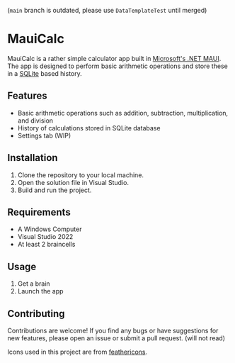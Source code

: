 (`main` branch is outdated, please use `DataTemplateTest` until merged)

# MauiCalc

MauiCalc is a rather simple calculator app built in [Microsoft's .NET MAUI](https://dotnet.microsoft.com/en-us/apps/maui). The app is designed to perform basic arithmetic operations and store these in a [SQLite](https://www.sqlite.org/index.html) based history. 

## Features

- Basic arithmetic operations such as addition, subtraction, multiplication, and division
- History of calculations stored in SQLite database
- Settings tab (WIP)

## Installation

1. Clone the repository to your local machine.
2. Open the solution file in Visual Studio.
3. Build and run the project.

## Requirements
- A Windows Computer
- Visual Studio 2022
- At least 2 braincells

## Usage

1. Get a brain
2. Launch the app

## Contributing

Contributions are welcome! If you find any bugs or have suggestions for new features, please open an issue or submit a pull request. (will not read)

Icons used in this project are from [feathericons](https://feathericons.com/).

